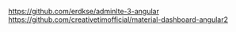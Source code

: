 https://github.com/erdkse/adminlte-3-angular
https://github.com/creativetimofficial/material-dashboard-angular2
